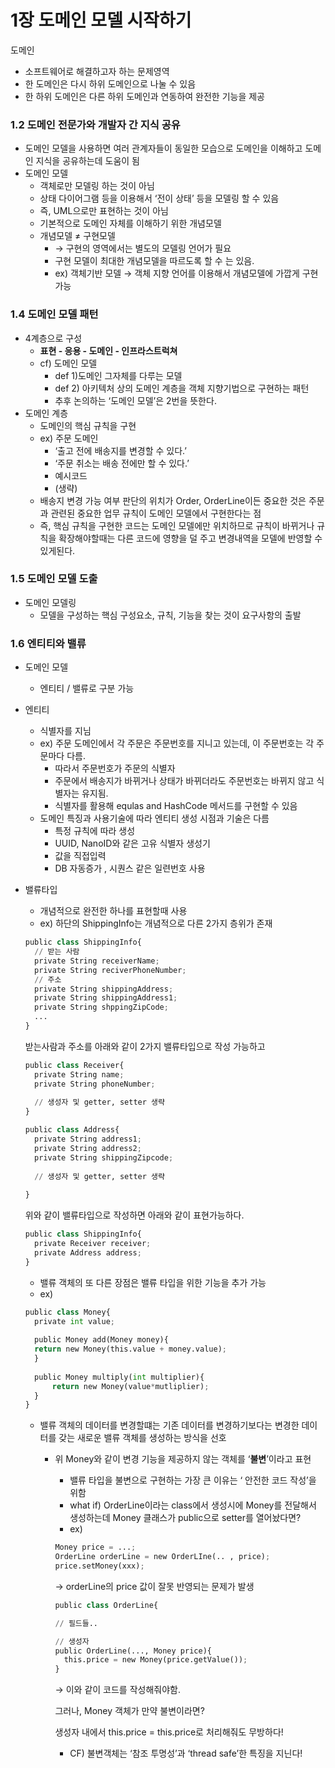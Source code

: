 # 1장 도메인 모델 시작하기

도메인

- 소프트웨어로 해결하고자 하는 문제영역
- 한 도메인은 다시 하위 도메인으로 나눌 수 있음
- 한 하위 도메인은 다른 하위 도메인과 연동하여 완전한 기능을 제공

### 1.2 도메인 전문가와 개발자 간 지식 공유

- 도메인 모델을 사용하면 여러 관계자들이 동일한 모습으로 도메인을 이해하고 도메인 지식을 공유하는데 도움이 됨
- 도메인 모델
  - 객체로만 모델링 하는 것이 아님
  - 상태 다이어그램 등을 이용해서 ‘전이 상태’ 등을 모델링 할 수 있음
  - 즉, UML으로만 표현하는 것이 아님
  - 기본적으로 도메인 자체를 이해하기 위한 개념모델
  - 개념모델 ≠ 구현모델
    - → 구현의 영역에서는 별도의 모델링 언어가 필요
    - 구현 모델이 최대한 개념모델을 따르도록 할 수 는 있음.
    - ex) 객체기반 모델 → 객체 지향 언어를 이용해서 개념모델에 가깝게 구현 가능

### 1.4 도메인 모델 패턴

- 4계층으로 구성
  - **표현 - 응용 - 도메인 - 인프라스트럭쳐**
  - cf) 도메인 모델
    - def 1)도메인 그자체를 다루는 모델
    - def 2) 아키텍처 상의 도메인 계층을 객체 지향기법으로 구현하는 패턴
    - 추후 논의하는 ‘도메인 모델’은 2번을 뜻한다.
- 도메인 계층
  - 도메인의 핵심 규칙을 구현
  - ex) 주문 도메인
    - ‘출고 전에 배송지를 변경할 수 있다.’
    - ‘주문 취소는 배송 전에만 할 수 있다.’
    - 예시코드
    - (생략)
  - 배송지 변경 가능 여부 판단의 위치가 Order, OrderLine이든 중요한 것은 주문과 관련된 중요한 업무 규칙이 도메인 모델에서 구현한다는 점
  - 즉, 핵심 규칙을 구현한 코드는 도메인 모델에만 위치하므로 규칙이 바뀌거나 규칙을 확장해야할때는 다른 코드에 영향을 덜 주고 변경내역을 모델에 반영할 수 있게된다.

### 1.5 도메인 모델 도출

- 도메인 모델링
  - 모델을 구성하는 핵심 구성요소, 규칙, 기능을 찾는 것이 요구사항의 출발

### 1.6 엔티티와 밸류

- 도메인 모델

  - 엔티티 / 밸류로 구분 가능

- 엔티티

  - 식별자를 지님
  - ex) 주문 도메인에서 각 주문은 주문번호를 지니고 있는데, 이 주문번호는 각 주문마다 다름.
    - 따라서 주문번호가 주문의 식별자
    - 주문에서 배송지가 바뀌거나 상태가 바뀌더라도 주문번호는 바뀌지 않고 식별자는 유지됨.
    - 식별자를 활용해 equlas and HashCode 메서드를 구현할 수 있음
  - 도메인 특징과 사용기술에 따라 엔티티 생성 시점과 기술은 다름
    - 특정 규칙에 따라 생성
    - UUID, NanoID와 같은 고유 식별자 생성기
    - 값을 직접입력
    - DB 자동증가 , 시퀀스 같은 일련번호 사용

- 밸류타입

  - 개념적으로 완전한 하나를 표현할때 사용
  - ex) 하단의 ShippingInfo는 개념적으로 다른 2가지 층위가 존재

  ```python
  public class ShippingInfo{
  	// 받는 사람
  	private String receiverName;
  	private String reciverPhoneNumber;
  	// 주소
  	private String shippingAddress;
  	private String shippingAddress1;
  	private String shppingZipCode;
  	...
  }
  ```

  받는사람과 주소를 아래와 같이 2가지 밸류타입으로 작성 가능하고

  ```python
  public class Receiver{
  	private String name;
  	private String phoneNumber;
  	
  	// 생성자 및 getter, setter 생략
  }
  
  public class Address{
  	private String address1;
  	private String address2;
  	private String shippingZipcode;
  	
  	// 생성자 및 getter, setter 생략
  	
  }
  ```

  위와 같이 밸류타입으로 작성하면 아래와 같이 표현가능하다.

  ```python
  public class ShippingInfo{
  	private Receiver receiver;
  	private Address address;
  }
  ```

  - 밸류 객체의 또 다른 장점은 밸류 타입을 위한 기능을 추가 가능
  - ex)

  ```python
  public class Money{
  	private int value;
  	
  	public Money add(Money money){
  	return new Money(this.value + money.value);
  	}
  	
  	public Money multiply(int multiplier){
  		return new Money(value*mutliplier);
  	}
  }
  ```

  - 밸류 객체의 데이터를 변경할떄는 기존 데이터를 변경하기보다는 변경한 데이터를 갖는 새로운 밸류 객체를 생성하는 방식을 선호

    - 위  Money와 같이 변경 기능을 제공하지 않는 객체를 ‘**불변**’이라고 표현

      - 밸류 타입을 불변으로 구현하는 가장 큰 이유는 ‘ 안전한 코드 작성’을 위함
      - what if) OrderLine이라는 class에서 생성시에 Money를 전달해서 생성하는데 Money 클래스가 public으로 setter를 열어놨다면?
      - ex)

      ```python
      Money price = ...;
      OrderLine orderLine = new OrderLIne(.. , price);
      price.setMoney(xxx);
      ```

      → orderLine의 price 값이 잘못 반영되는 문제가 발생

      ```python
      public class OrderLine{
      
      // 필드들..
      
      // 생성자
      public OrderLine(..., Money price){
      	this.price = new Money(price.getValue());
      }
      ```

      → 이와 같이 코드를 작성해줘야함.

      그러나, Money 객체가 만약 불변이라면?

      생성자 내에서 this.price = this.price로 처리해줘도 무방하다!

      - CF) 불변객체는 ‘참조 투명성’과 ‘thread safe’한 특징을 지닌다!
